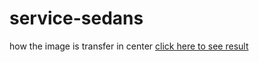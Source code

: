 # service-sedans
how the image is transfer in center 
[click here to see result](http://127.0.0.1:5500/index.html)
